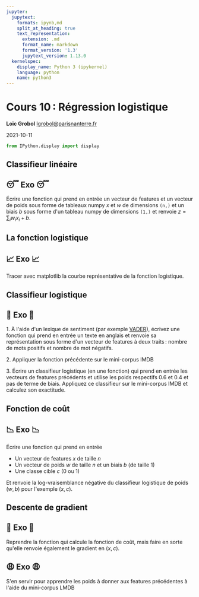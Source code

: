 ```yaml
---
jupyter:
  jupytext:
    formats: ipynb,md
    split_at_heading: true
    text_representation:
      extension: .md
      format_name: markdown
      format_version: '1.3'
      jupytext_version: 1.13.0
  kernelspec:
    display_name: Python 3 (ipykernel)
    language: python
    name: python3
---
```


<!-- LTeX: language=fr -->

<!-- #region slideshow={"slide_type": "slide"} -->
Cours 10 : Régression logistique
===============================

**Loïc Grobol** [<lgrobol@parisnanterre.fr>](mailto:lgrobol@parisnanterre.fr)

2021-10-11
<!-- #endregion -->

```python
from IPython.display import display
```

## Classifieur linéaire

## 😴 Exo 😴

Écrire une fonction qui prend en entrée un vecteur de features et un vecteur de poids sous forme de
tableaux numpy $x$ et $w$ de dimensions `(n,)` et un biais $b$ sous forme d'un tableau numpy de
dimensions `(1,)` et renvoie $z=\sum_iw_ix_i + b$.

## La fonction logistique

## 📈 Exo 📈

Tracer avec matplotlib la courbe représentative de la fonction logistique.

## Classifieur logistique

## 🧠 Exo 🧠

1\. À l'aide d'un lexique de sentiment (par exemple
[VADER](https://github.com/cjhutto/vaderSentiment)), écrivez une fonction qui prend en entrée un
texte en anglais et renvoie sa représentation sous forme d'un vecteur de features à deux traits :
nombre de mots positifs et nombre de mot négatifs.

2\. Appliquer la fonction précédente sur le mini-corpus IMDB

3\. Écrire un classifieur logistique (en une fonction) qui prend en entrée les vecteurs de features
précédents et utilise les poids respectifs $0.6$ et $0.4$ et pas de terme de biais. Appliquez ce
classifieur sur le mini-corpus IMDB et calculez son exactitude.

## Fonction de coût

## 📉 Exo 📉

Écrire une fonction qui prend en entrée

- Un vecteur de features $x$ de taille $n$
- Un vecteur de poids $w$ de taille $n$ et un biais $b$ (de taille $1$)
- Une classe cible $c$ ($0$ ou $1$)

Et renvoie la log-vraisemblance négative du classifieur logistique de poids $(w, b)$ pour l'exemple
$(x, c)$.

## Descente de gradient

## 🧐 Exo 🧐

Reprendre la fonction qui calcule la fonction de coût, mais faire en sorte qu'elle renvoie également
le gradient en $(x, c)$.

## 😩 Exo 😩

S'en servir pour apprendre les poids à donner aux features précédentes à l'aide du mini-corpus LMDB
